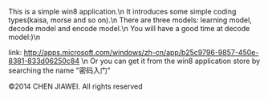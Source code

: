 This is a simple win8 application.\n
It introduces some simple coding types(kaisa, morse and so on).\n
There are three models: learning model, decode model and encode model.\n
You will have a good time at decode model:)\n

link: http://apps.microsoft.com/windows/zh-cn/app/b25c9796-9857-450e-8381-833d06250c84 \n
Or you can get it from the win8 application store by searching the name "密码入门"

©2014 CHEN JIAWEI. All rights reserved
